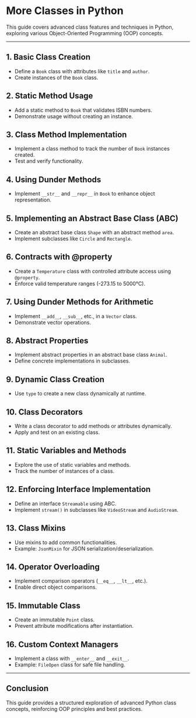 # More Classes in Python

This guide covers advanced class features and techniques in Python, exploring various Object-Oriented Programming (OOP) concepts.

---

## 1. Basic Class Creation
- Define a `Book` class with attributes like `title` and `author`.
- Create instances of the `Book` class.

## 2. Static Method Usage
- Add a static method to `Book` that validates ISBN numbers.
- Demonstrate usage without creating an instance.

## 3. Class Method Implementation
- Implement a class method to track the number of `Book` instances created.
- Test and verify functionality.

## 4. Using Dunder Methods
- Implement `__str__` and `__repr__` in `Book` to enhance object representation.

## 5. Implementing an Abstract Base Class (ABC)
- Create an abstract base class `Shape` with an abstract method `area`.
- Implement subclasses like `Circle` and `Rectangle`.

## 6. Contracts with @property
- Create a `Temperature` class with controlled attribute access using `@property`.
- Enforce valid temperature ranges (-273.15 to 5000°C).

## 7. Using Dunder Methods for Arithmetic
- Implement `__add__`, `__sub__`, etc., in a `Vector` class.
- Demonstrate vector operations.

## 8. Abstract Properties
- Implement abstract properties in an abstract base class `Animal`.
- Define concrete implementations in subclasses.

## 9. Dynamic Class Creation
- Use `type` to create a new class dynamically at runtime.

## 10. Class Decorators
- Write a class decorator to add methods or attributes dynamically.
- Apply and test on an existing class.

## 11. Static Variables and Methods
- Explore the use of static variables and methods.
- Track the number of instances of a class.

## 12. Enforcing Interface Implementation
- Define an interface `Streamable` using ABC.
- Implement `stream()` in subclasses like `VideoStream` and `AudioStream`.

## 13. Class Mixins
- Use mixins to add common functionalities.
- Example: `JsonMixin` for JSON serialization/deserialization.

## 14. Operator Overloading
- Implement comparison operators (`__eq__`, `__lt__`, etc.).
- Enable direct object comparisons.

## 15. Immutable Class
- Create an immutable `Point` class.
- Prevent attribute modifications after instantiation.

## 16. Custom Context Managers
- Implement a class with `__enter__` and `__exit__`.
- Example: `FileOpen` class for safe file handling.

---

## Conclusion
This guide provides a structured exploration of advanced Python class concepts, reinforcing OOP principles and best practices.


